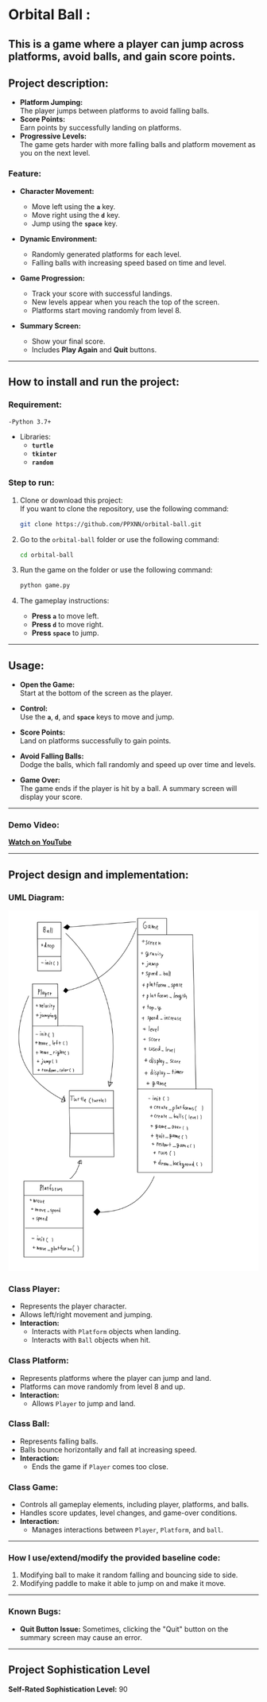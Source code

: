 # Orbital Ball   :
This is a game where a player can jump across platforms, avoid balls, and gain score points. 
---
## Project description:

- **Platform Jumping:**  
   The player jumps between platforms to avoid falling balls.  
- **Score Points:**  
   Earn points by successfully landing on platforms.  
- **Progressive Levels:**  
   The game gets harder with more falling balls and platform movement as you on the next level. 

### Feature:
- **Character Movement:**  
   - Move left using the **`a`** key.  
   - Move right using the **`d`** key.  
   - Jump using the **`space`** key.  

- **Dynamic Environment:**  
   - Randomly generated platforms for each level.  
   - Falling balls with increasing speed based on time and level.  

- **Game Progression:**  
   - Track your score with successful landings.  
   - New levels appear when you reach the top of the screen.  
   - Platforms start moving randomly from level 8.

- **Summary Screen:**  
   - Show your final score.  
   - Includes **Play Again** and **Quit** buttons.  

---

## How to install and run the project:

### Requirement:
    -Python 3.7+
- Libraries:  
  - **`turtle`**  
  - **`tkinter`**  
  - **`random`**

### Step to run:
1. Clone or download this project:  
   If you want to clone the repository, use the following command:  
   ```bash  
   git clone https://github.com/PPXNN/orbital-ball.git  
   ```  

2. Go to the `orbital-ball` folder or use the following command:  
   ```bash  
   cd orbital-ball  
   ```  

3. Run the game on the folder or use the following command:  
   ```bash  
   python game.py  
   ```  
4. The gameplay instructions:  
   - **Press `a`** to move left.  
   - **Press `d`** to move right.  
   - **Press `space`** to jump.  

---

## Usage:

- **Open the Game:**  
   Start at the bottom of the screen as the player. 

- **Control:**  
   Use the **`a`**, **`d`**, and **`space`** keys to move and jump. 

- **Score Points:**  
   Land on platforms successfully to gain points.  

- **Avoid Falling Balls:**  
   Dodge the balls, which fall randomly and speed up over time and levels.  

- **Game Over:**  
   The game ends if the player is hit by a ball. A summary screen will display your score.  

---

### Demo Video:
[**Watch on YouTube**](https://www.youtube.com/watch?v=_D0tETIOY_8) 

---

## Project design and implementation:

### UML Diagram:  
![UML Diagram](UML%20DIAGRAM.png)  

### Class Player:
- Represents the player character.  
- Allows left/right movement and jumping.  
- **Interaction:**  
  - Interacts with `Platform` objects when landing.  
  - Interacts with `Ball` objects when hit.  

### Class Platform:
- Represents platforms where the player can jump and land.  
- Platforms can move randomly from level 8 and up.  
- **Interaction:**  
  - Allows `Player` to jump and land. 

### Class Ball:
- Represents falling balls.  
- Balls bounce horizontally and fall at increasing speed.  
- **Interaction:**  
  - Ends the game if `Player` comes too close. 

### Class Game:
- Controls all gameplay elements, including player, platforms, and balls.  
- Handles score updates, level changes, and game-over conditions.  
- **Interaction:**  
  - Manages interactions between `Player`, `Platform`, and `ball`.  

---

### How I use/extend/modify the provided baseline code:
1. Modifying ball to make it random falling and bouncing side to side.
2. Modifying paddle to make it able to jump on and make it move.

---

### Known Bugs:
- **Quit Button Issue:** Sometimes, clicking the "Quit" button on the summary screen may cause an error. 

--- 

## Project Sophistication Level  

**Self-Rated Sophistication Level:** 90  
    





